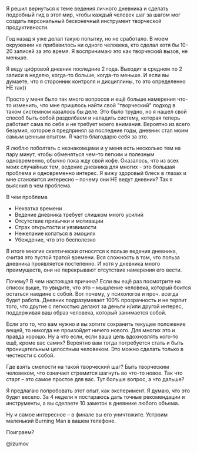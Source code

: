 Я решил вернуться к теме ведения личного дневника и сделать подробный гид в этот мир, чтобы каждый человек шаг за шагом мог создать персональный бесконечный инструмент творческой продуктивности.

Год назад я уже делал такую попытку, но не сработало. В моем окружении не прибавилось ни одного человека, кто сделал хотя бы 10-20 записей за это время. Я воспринимаю это как творческий вызов, не меньше.

Я веду цифровой дневник последние 2 года. Выходит в среднем по 2 записи в неделю, когда-то больше, когда-то меньше. И если вы думаете, что я сторонник контроля и дисциплины, то это определенно НЕ так)) 

Просто у меня было так много вопросов и ещё больше намерения что-то изменить, что мне пришлось найти свой "творческий" подход в таком системном казалось бы деле. Это было трудно, но я нашел свой способ быть собой раздолбаем и наладить систему, которая теперь работает сама по себе и не требует моего внимания. Вероятно из всего безумия, которое я предпринял за последние годы, дневник стал моим самым ценным опытом. Я часто благодарю себя за это.

Я люблю поболтать с незнакомцами и у меня есть несколько тем на пару минут, чтобы обменяться чем-то легким и полезным одновременно, обычно пока жду свой кофе. Оказалось, что из всех моих случайных тем, ведение дневника для многих - это большая проблема и одновременно интерес. Я вижу здоровый блеск в глазах и мне становится интересно – почему они НЕ ведут дневник? Так я выяснил в чем проблема.

В чем проблема
- Нехватка времени
- Ведение дневника требует слишком много усилий
- Отсутствие привычки и мотивации
- Страх открытости и уязвимости 
- Нежелание копаться в эмоциях
- Убеждение, что это бесполезно

В итоге многие скептически относятся к пользе ведения дневника, считая это пустой тратой времени. Вся сложность в том, что польза дневника проявляется постепенно. И хотя у дневника много преимуществ, они не перекрывают отсутствие намерения его вести. 

Почему? В чем настоящая причина?
Если вы ещё раз посмотрите на список выше, то увидите, что это – мышление человека, который боится остаться наедине с собой. Вот почему, у психологов и проч. всегда будет работа. Дневник подразумевает 100% прозрачность и не терпит того, что другие с легкостью делают за деньги и/или другой интерес, поддерживая ваш образ человека, который занимается собой.

Если это то, что вам нужно и вы хотите сохранить текущее положение вещей, то никогда не произойдет ничего нового. Для многих это и правда хорошо. Ну а что если, если ваша цель вдохновлять кого-то ещё, кроме вас самих? Вероятно вам тогда потребуется стать и быть проницательным целостным человеком. Это можно сделать только в честности с собой.

Где взять смелости на такой творческий шаг?
Быть творческим человеком, что означает стремится шагнуть во что-то новое. Так что старт – это самое простое для вас. Тут больше вопрос, а что дальше?

Я предлагаю попробовать этот опыт, как эксперимент. Я думаю, что это будет весело. За 4 недели я постараюсь дать точные рекомендации и инструменты, а вы сделаете 10 заметок в дневнике любого объема.  

Ну и самое интересное – в финале вы его уничтожите. Устроим маленький Burning Man в вашем телефоне.

Поиграем?

@izumov